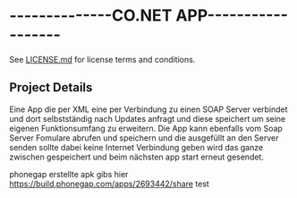 --------------CO.NET APP------------------
==========================================

See [LICENSE.md](<LICENSE.md>) for license terms and conditions.


Project Details
---------------

Eine App die per XML eine per Verbindung zu einen SOAP Server verbindet und dort selbstständig nach Updates anfragt und diese speichert um seine eigenen Funktionsumfang zu erweitern.
Die App kann ebenfalls vom Soap Server Fomulare abrufen und speichern und die ausgefüllt an den Server senden sollte dabei keine Internet Verbindung geben wird das ganze zwischen gespeichert und beim nächsten app start erneut gesendet.

phonegap erstellte apk gibs hier https://build.phonegap.com/apps/2693442/share 
test

